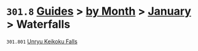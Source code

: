 # `301.8` [Guides](../../../) > [by Month](../../) > [January](../) > Waterfalls

`301.801` [Unryu Keikoku Falls](unryu-keikoku-falls.md)
